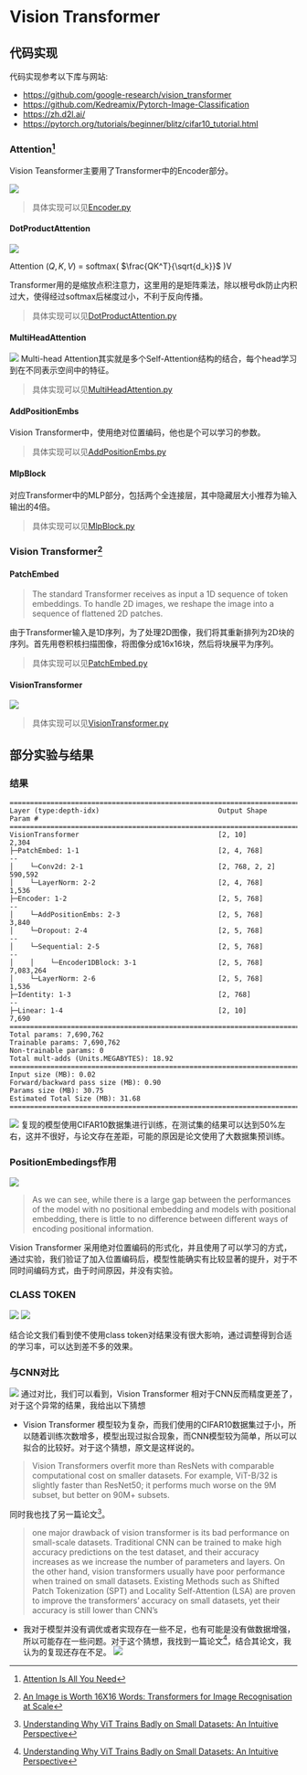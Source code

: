 # Vision Transformer
## 代码实现
代码实现参考以下库与网站:
- https://github.com/google-research/vision_transformer 
- https://github.com/Kedreamix/Pytorch-Image-Classification
- https://zh.d2l.ai/
- https://pytorch.org/tutorials/beginner/blitz/cifar10_tutorial.html
### Attention[^2]
Vision Teansformer主要用了Transformer中的Encoder部分。

![](Image/Attention.png)

> 具体实现可以见[Encoder.py](Encoder.py)

#### DotProductAttention
![](Image/DotProductAttention.png)

Attention $(Q, K, V)$ = softmax( $\frac{QK^T}{\sqrt{d_k}}$ )V

Transformer用的是缩放点积注意力，这里用的是矩阵乘法，除以根号dk防止内积过大，使得经过softmax后梯度过小，不利于反向传播。

> 具体实现可以见[DotProductAttention.py](DotProductAttention.py)

#### MultiHeadAttention
![](Image/MultiHeadAttention.png)
Multi-head Attention其实就是多个Self-Attention结构的结合，每个head学习到在不同表示空间中的特征。

> 具体实现可以见[MultiHeadAttention.py](MultiHeadAttention.py)

#### AddPositionEmbs
Vision Transformer中，使用绝对位置编码，他也是个可以学习的参数。

> 具体实现可以见[AddPositionEmbs.py](AddPositionEmbs.py)
#### MlpBlock
对应Transformer中的MLP部分，包括两个全连接层，其中隐藏层大小推荐为输入输出的4倍。

> 具体实现可以见[MlpBlock.py](MlpBlock.py)

### Vision Transformer[^1]
#### PatchEmbed
> The standard Transformer receives as input a 1D sequence of token embeddings. To handle 2D images, we reshape the image into a sequence of flattened 2D patches.

由于Transformer输入是1D序列，为了处理2D图像，我们将其重新排列为2D块的序列。首先用卷积核扫描图像，将图像分成16x16块，然后将块展平为序列。

> 具体实现可以见[PatchEmbed.py](PatchEmbed.py)
#### VisionTransformer
![](Image/Vit.png)

> 具体实现可以见[VisionTransformer.py](VisionTransformer.py)

## 部分实验与结果
### 结果
```
====================================================================================================
Layer (type:depth-idx)                             Output Shape              Param #
====================================================================================================
VisionTransformer                                  [2, 10]                   2,304
├─PatchEmbed: 1-1                                  [2, 4, 768]               --
│    └─Conv2d: 2-1                                 [2, 768, 2, 2]            590,592
│    └─LayerNorm: 2-2                              [2, 4, 768]               1,536
├─Encoder: 1-2                                     [2, 5, 768]               --
│    └─AddPositionEmbs: 2-3                        [2, 5, 768]               3,840
│    └─Dropout: 2-4                                [2, 5, 768]               --
│    └─Sequential: 2-5                             [2, 5, 768]               --
│    │    └─Encoder1DBlock: 3-1                    [2, 5, 768]               7,083,264
│    └─LayerNorm: 2-6                              [2, 5, 768]               1,536
├─Identity: 1-3                                    [2, 768]                  --
├─Linear: 1-4                                      [2, 10]                   7,690
====================================================================================================
Total params: 7,690,762
Trainable params: 7,690,762
Non-trainable params: 0
Total mult-adds (Units.MEGABYTES): 18.92
====================================================================================================
Input size (MB): 0.02
Forward/backward pass size (MB): 0.90
Params size (MB): 30.75
Estimated Total Size (MB): 31.68
====================================================================================================
```

![](Image/ret.png)
复现的模型使用CIFAR10数据集进行训练，在测试集的结果可以达到50%左右，这并不很好，与论文存在差距，可能的原因是论文使用了大数据集预训练。

### PositionEmbedings作用
![](Image/ret_no_postition_embeding.png)
> As we can see, while there is a large gap between the performances of the model with no positional embedding and models with positional embedding, there is little to no difference between different ways of encoding positional information. 

Vision Transformer 采用绝对位置编码的形式化，并且使用了可以学习的方式，通过实验，我们验证了加入位置编码后，模型性能确实有比较显著的提升，对于不同时间编码方式，由于时间原因，并没有实验。
###  CLASS TOKEN
![](Image/ret_no_cls.png)
![](Image/no_cls.png)

结合论文我们看到使不使用class token对结果没有很大影响，通过调整得到合适的学习率，可以达到差不多的效果。

### 与CNN对比
![](Image/ret_cnn.png)
通过对比，我们可以看到，Vision Transformer 相对于CNN反而精度更差了，对于这个异常的结果，我给出以下猜想
- Vision Transformer 模型较为复杂，而我们使用的CIFAR10数据集过于小，所以随着训练次数增多，模型出现过拟合现象，而CNN模型较为简单，所以可以拟合的比较好。对于这个猜想，原文是这样说的。
> Vision Transformers overfit more than ResNets with comparable computational cost on smaller datasets. For example, ViT-B/32 is slightly faster than ResNet50; it performs much worse on the 9M subset, but better on 90M+ subsets.

同时我也找了另一篇论文[^3]。

> one major drawback of vision transformer is its bad performance on small-scale datasets. Traditional CNN can be trained to make high accuracy predictions on the test dataset,
and their accuracy increases as we increase the number of parameters and layers. On the other hand, vision transformers usually have poor performance when trained on small datasets. Existing Methods such as Shifted Patch Tokenization (SPT) and Locality Self-Attention (LSA) are proven to improve the transformers’ accuracy on small datasets, yet their accuracy is still lower than CNN’s
- 我对于模型并没有调优或者实现存在一些不足，也有可能是没有做数据增强，所以可能存在一些问题。对于这个猜想，我找到一篇论文[^3]，结合其论文，我认为的复现还存在不足。
![](Image/cnn.png)
  
[^1]: [An Image is Worth 16X16 Words: Transformers for Image Recognisation at Scale](https://arxiv.org/abs/2010.11929)
[^2]: [Attention Is All You Need](https://arxiv.org/abs/1706.03762)
[^3]: [Understanding Why ViT Trains Badly on Small
Datasets: An Intuitive Perspective](https://arxiv.org/abs/2302.03751)